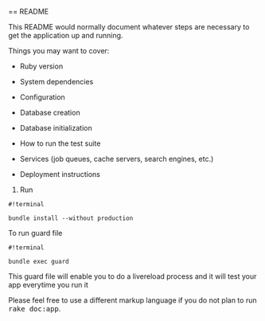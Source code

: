 == README

This README would normally document whatever steps are necessary to get the
application up and running.

Things you may want to cover:

* Ruby version



* System dependencies

* Configuration

* Database creation

* Database initialization

* How to run the test suite

* Services (job queues, cache servers, search engines, etc.)

* Deployment instructions
1. Run 
```
#!terminal

bundle install --without production

```

To run guard file 

```
#!terminal

bundle exec guard

```

This guard file will enable you to do a livereload process and it will test your app everytime you run it 



Please feel free to use a different markup language if you do not plan to run
<tt>rake doc:app</tt>.